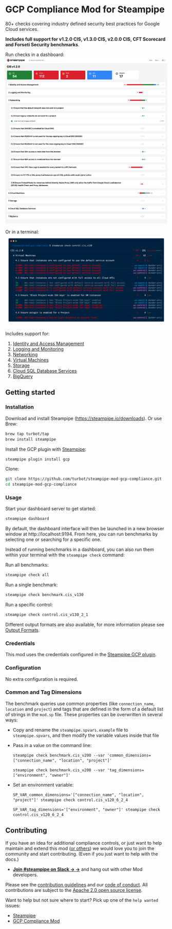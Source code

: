 # GCP Compliance Mod for Steampipe

80+ checks covering industry defined security best practices for Google Cloud services.

**Includes full support for v1.2.0 CIS, v1.3.0 CIS, v2.0.0 CIS, CFT Scorecard and Forseti Security benchmarks**.

Run checks in a dashboard:
![image](https://raw.githubusercontent.com/turbot/steampipe-mod-gcp-compliance/main/docs/gcp_compliance_cis_v120_dashboard.png)

Or in a terminal:
![image](https://raw.githubusercontent.com/turbot/steampipe-mod-gcp-compliance/main/docs/gcp_cis_v120_console.png)

Includes support for:
1. [Identity and Access Management](https://hub.steampipe.io/mods/turbot/gcp_compliance/controls/benchmark.cis_v130_1)
2. [Logging and Monitoring](https://hub.steampipe.io/mods/turbot/gcp_compliance/controls/benchmark.cis_v130_2)
3. [Networking](https://hub.steampipe.io/mods/turbot/gcp_compliance/controls/benchmark.cis_v130_3)
4. [Virtual Machines](https://hub.steampipe.io/mods/turbot/gcp_compliance/controls/benchmark.cis_v130_4)
5. [Storage](https://hub.steampipe.io/mods/turbot/gcp_compliance/controls/benchmark.cis_v130_5)
6. [Cloud SQL Database Services](https://hub.steampipe.io/mods/turbot/gcp_compliance/controls/benchmark.cis_v130_6)
7. [BigQuery](https://hub.steampipe.io/mods/turbot/gcp_compliance/controls/benchmark.cis_v130_7)

## Getting started

### Installation

Download and install Steampipe (https://steampipe.io/downloads). Or use Brew:

```sh
brew tap turbot/tap
brew install steampipe
```

Install the GCP plugin with [Steampipe](https://steampipe.io):

```sh
steampipe plugin install gcp
```

Clone:
```sh
git clone https://github.com/turbot/steampipe-mod-gcp-compliance.git
cd steampipe-mod-gcp-compliance
```

### Usage

Start your dashboard server to get started:

```sh
steampipe dashboard
```

By default, the dashboard interface will then be launched in a new browser
window at http://localhost:9194. From here, you can run benchmarks by
selecting one or searching for a specific one.

Instead of running benchmarks in a dashboard, you can also run them within your
terminal with the `steampipe check` command:

Run all benchmarks:

```sh
steampipe check all
```

Run a single benchmark:

```sh
steampipe check benchmark.cis_v130
```

Run a specific control:

```sh
steampipe check control.cis_v130_2_1
```

Different output formats are also available, for more information please see
[Output Formats](https://steampipe.io/docs/reference/cli/check#output-formats).

### Credentials

This mod uses the credentials configured in the [Steampipe GCP plugin](https://hub.steampipe.io/plugins/turbot/gcp).

### Configuration

No extra configuration is required.

### Common and Tag Dimensions

The benchmark queries use common properties (like `connection_name`, `location` and `project`) and tags that are defined in the form of a default list of strings in the `mod.sp` file. These properties can be overwritten in several ways:

- Copy and rename the `steampipe.spvars.example` file to `steampipe.spvars`, and then modify the variable values inside that file
- Pass in a value on the command line:

  ```shell
  steampipe check benchmark.cis_v200 --var 'common_dimensions=["connection_name", "location", "project"]'
  ```

  ```shell
  steampipe check benchmark.cis_v200 --var 'tag_dimensions=["environment", "owner"]'
  ```

- Set an environment variable:

  ```shell
  SP_VAR_common_dimensions='["connection_name", "location", "project"]' steampipe check control.cis_v120_6_2_4
  ```

  ```shell
  SP_VAR_tag_dimensions='["environment", "owner"]' steampipe check control.cis_v120_6_2_4
  ```

## Contributing

If you have an idea for additional compliance controls, or just want to help maintain and extend this mod ([or others](https://github.com/topics/steampipe-mod)) we would love you to join the community and start contributing. (Even if you just want to help with the docs.)

- **[Join #steampipe on Slack → →](https://turbot.com/community/join)** and hang out with other Mod developers.

Please see the [contribution guidelines](https://github.com/turbot/steampipe/blob/main/CONTRIBUTING.md) and our [code of conduct](https://github.com/turbot/steampipe/blob/main/CODE_OF_CONDUCT.md). All contributions are subject to the [Apache 2.0 open source license](https://github.com/turbot/steampipe-mod-gcp-compliance/blob/main/LICENSE).

Want to help but not sure where to start? Pick up one of the `help wanted` issues:

- [Steampipe](https://github.com/turbot/steampipe/labels/help%20wanted)
- [GCP Compliance Mod](https://github.com/turbot/steampipe-mod-gcp-compliance/labels/help%20wanted)
